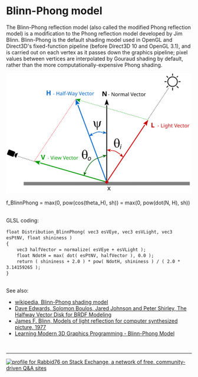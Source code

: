 
# Blinn-Phong model


The Blinn-Phong reflection model (also called the modified Phong reflection model) is a modification to the Phong reflection model developed by Jim Blinn.
Blinn-Phong is the default shading model used in OpenGL and Direct3D's fixed-function pipeline (before Direct3D 10 and OpenGL 3.1),
and is carried out on each vertex as it passes down the graphics pipeline; pixel values between vertices are interpolated by Gouraud shading by default,
rather than the more computationally-expensive Phong shading.

![Half-Way vector](image/light_halfway.svg)

  f_BlinnPhong = max(0, pow(cos(theta_H), sh)) = max(0, pow(dot(N, H), sh))

<br/>
GLSL coding:

    float Distribution_BlinnPhong( vec3 esVEye, vec3 esVLight, vec3 esPtNV, float shininess )
    {
        vec3 halfVector = normalize( esVEye + esVLight );
        float NdotH = max( dot( esPtNV, halfVector ), 0.0 );
        return ( shininess + 2.0 ) * pow( NdotH, shininess ) / ( 2.0 * 3.14159265 );
    }

<br/>
See also:

- [wikipedia, Blinn-Phong shading model](https://en.wikipedia.org/wiki/Blinn%E2%80%93Phong_shading_model)
- [Dave Edwards, Solomon Boulos, Jared Johnson and Peter Shirley, The Halfway Vector Disk for BRDF Modeling](http://www.cs.utah.edu/~boulos/papers/brdftog.pdf)
- [James F. Blinn, Models of light reflection for computer synthesized picture, 1977](http://miffysora.wdfiles.com/local&ndash;files/blinn-model-for-specular-reflection/Blinn.pdf)
- [Learning Modern 3D Graphics Programming - Blinn-Phong Model](https://alfonse.bitbucket.io/oldtut/Illumination/Tut11%20BlinnPhong%20Model.html)


<br/><hr/>

<a href="https://stackexchange.com/users/7322082/rabbid76"><img src="https://stackexchange.com/users/flair/7322082.png" width="208" height="58" alt="profile for Rabbid76 on Stack Exchange, a network of free, community-driven Q&amp;A sites" title="profile for Rabbid76 on Stack Exchange, a network of free, community-driven Q&amp;A sites" /></a>

